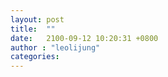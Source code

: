 ```yaml
---
layout: post
title:  ""
date:   2100-09-12 10:20:31 +0800
author : "leolijung"
categories: 
---
```


